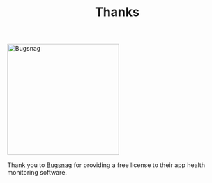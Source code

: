 ﻿---
uid: thanks
title: Thanks
sidebar_position: 12
---

[<img src="/images/docs/bugsnag.svg" alt="Bugsnag" width="256"/>](https://www.bugsnag.com)

Thank you to [Bugsnag](https://www.bugsnag.com) for providing a free license to their app health monitoring software.
